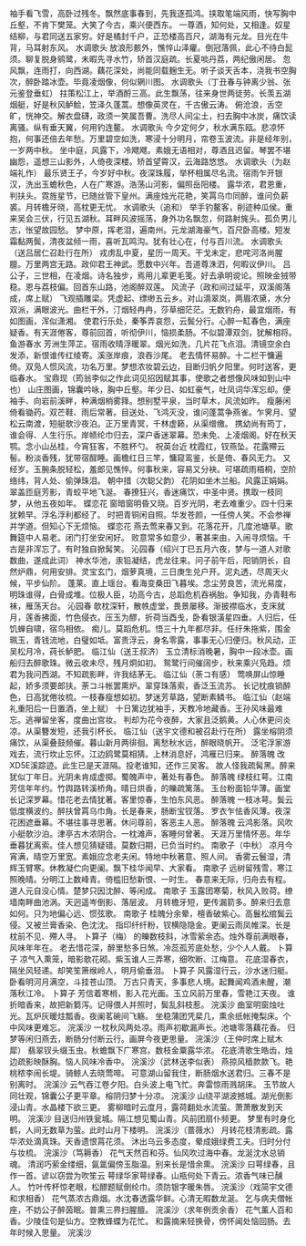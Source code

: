 <!-- { "loadSidebar": true } -->
袖手看飞雪，高卧过残冬。飘然底事春到，先我逐孤鸿。挟取笔端风雨，快写胸中丘壑，不肯下樊笼。大笑了今古，乘兴便西东。 
一尊酒，知何处，又相逢。奴星结柳，与君同送五家穷。好是橘封千户，正恐楼高百尺，湖海有元龙。目光在牛背，马耳射东风。 
水调歌头
放浪形骸外，憔悴山泽癯。倒冠落佩，此心不待白髭须。聊复脱身鹓鹭，未暇先寻水竹，矫首汉庭疏。长夏啖丹荔，两纪傲闲居。 
忽风飘，连雨打，向西湖。藕花深处，尚能同载麹生无。听子谈天舌本，浇我书空胸次，醉卧踏冰壶。毕竟凌烟像，何似辋川图。 
水调歌头（丁丑春与钟离少翁、张元鉴登垂虹）
拄策松江上，举酒酹三高。此生飘荡，往来身世两徒劳。长羡五湖烟艇，好是秋风鲈鲙，笠泽久蓬蒿。想像英灵在，千古傲云涛。 
俯沧浪，舌空旷，恍神交。解衣盘礴，政须一笑属吾曹。洗尽人间尘土，扫去胸中冰炭，痛饮读离骚。纵有垂天翼，何用钓连鳌。 
水调歌头
今夕定何夕，秋水满东瓯。悲凉怀抱，何事还倍去年愁。万里碧空如洗，寒浸十分明月，帘卷玉波流。非是经年别，一岁两中秋。 
坐中庭，风露下，冷飕飕。素娥无语相对，尊酒且迟留。琴罢不堪幽怨，遥想三山影外，人倚夜深楼。矫首望霄汉，云海路悠悠。 
水调歌头（为赵端礼作）
最乐贤王子，今岁好中秋。夜深珠履，举杯相属尽名流。宿雨乍开银汉，洗出玉蟾秋色，人在广寒游。浩荡山河影，偏照岳阳楼。 
露华浓，君恩重，判扶头。霓旌星节，已随丝管下皇州。满座烛光花艳，笑罥乌巾同醉，谁问负薪裘。月转檐牙晓，高枕更无忧。 
水调歌头（追和）
举手钓鳌客，削迹种瓜侯。重来吴会三伏，行见五湖秋。耳畔风波摇荡，身外功名飘忽，何路射旄头。孤负男儿志，怅望故园愁。 
梦中原，挥老泪，遍南州。元龙湖海豪气，百尺卧高楼。短发霜黏两鬓，清夜盆倾一雨，喜听瓦鸣沟。犹有壮心在，付与百川流。 
水调歌头（送吕居仁召赴行在所）
戎虏乱中夏，星历一周天。干戈未定，悲咤河洛尚腥膻。万里两宫无路。政仰君王神武。愿数中兴年。吾道尊洙泗，何暇议伊川。 
吕公子，三世相，在凌烟。诗名独步，焉用儿辈更毛笺。好去承明谠论。照映金狨带稳。恩与荔枝偏。回首东山路，池阁醉双莲。 
风流子（政和间过延平，双溪阁落成，席上赋）
飞观插雕梁。凭虚起、缥缈五云乡。对山滴翠岚，两眉浓黛，水分双派，满眼波光。曲栏干外，汀烟轻冉冉，莎草细茫茫。无数钓舟，最宜烟雨，有如图画，浑似潇湘。 
使君行乐处，秦筝弄哀怨，云鬓分行。心醉一缸春色，满座疑香。有天涯倦客，尊前回首，听彻伊川，恼损柔肠。不似碧潭双剑，犹解相将。 
鱼游春水
芳洲生萍芷。宿雨收晴浮暖翠。烟光如洗，几片花飞点泪。清镜空余白发添，新恨谁传红绫寄。溪涨岸痕，浪吞沙尾。 
老去情怀易醉。十二栏干慵遍倚。双凫人惯风流，功名万里。梦想浓妆碧云边，目断归帆夕阳里。何时送客，更临春水。 
宝鼎现（筠翁李似之作此词见招因赋其事，使歌之者想像风味如到山中也）
山庄图画，锦囊吟咏，胸中丘壑。年少日、如虹豪气，吐凤词华浑忘却。便袖手、向岩前溪畔，种满烟梢雾箨。想别墅平泉，当时草木，风流如昨。 
瘦藤闲倚看锄药。双芒鞋、雨后常著。目送处、飞鸿灭没，谁问蓬蒿争燕雀。乍霁月、望松云南渡，短艇欹沙夜泊。正万里青冥，千林虚籁，从渠缯缴。 
携幼尚有筠丁，谁会得、人生行乐。岸帻纶巾归去，深户香迷翠幕。恐未免、上凌烟阁。好在秋天鹗。念小山丛桂，今宵狂客，不胜杯勺。 
祝英台近
枕霞红，钗燕坠。花露殢云髻。粉淡香残，犹带宿酲睡。画檐红日三竿，慵窥鸾鉴，长是倚、春风无力。 
又经岁。玉腕条脱轻松，羞郎见憔悴。何事秋来，容易又分袂。可堪疏雨梧桐，空阶络纬，背人处、偷弹珠泪。 
朝中措（次聪父韵）
花阴如坐木兰船。风露正娟娟。翠盖匝庭芳影，青蛟平地飞涎。 
春撩狂兴，香迷痛饮，中圣中贤。携取一枝同梦，从他五夜如年。 
蝶恋花
窗暗窗明昏又晓。百岁光阴，老去难重少。四十归来犹赖早。浮名浮利都经了。 
时把青铜闲自照。华发苍颜，一任傍人笑。不会参禅并学道。但知心下无烦恼。 
蝶恋花
燕去莺来春又到。花落花开，几度池塘草。歌舞筵中人易老。闭门打坐安闲好。 
败意常多如意少，著甚来由，入闹寻烦恼。千古是非浑忘了。有时独自掀髯笑。 
沁园春（绍兴丁巳五月六夜，梦与一道人对歌数曲，遂成此词）
神水华池，汞铅凝结，虎龙往来。问子前午后，阳销阴长，自然炉鼎，何用安排。灵宝玄门，烟萝真境，三日庚生兑户开。泥丸透，尽周天火候，平步仙阶。 
蓬莱。直上瑶台。看海变桑田飞暮埃。念尘劳良苦，流光易度，明珠谁得，白骨成堆。位极人臣，功高今古，总蹈危机吞祸胎。争知我，办青鞋布袜，雁荡天台。 
沁园春
欹枕深轩，散帙虚堂，畏景屡移。渐披襟临水，支床就月，莲香拂面，竹色侵衣。压玉为醪，折荷当酉戋，卧看银潢星四垂。人归后，任饥蝉自啸，宿鸟相依。 
痴儿。莫蹈危机。悟三十九年都尽非。任纡朱拖紫，围金珮玉，青钱流地，白璧如坻。富贵浮云，身名零露，事事无心归便归。秋风动，正吴松月冷，莼长鲈肥。 
临江仙（送王叔济）
玉立清标消晚暑，胸中一段冰壶。画船归去醉歌珠。微云收未尽，残月炯如初。 
鸳鹭行间催阔步，秋来乘兴凫趋。烦君为我问西湖。不知疏影畔，许我结茅无。 
临江仙（荼コ有感）
莺唤屏山惊睡起，娇多须要郎扶。荼コ斗帐罢熏炉。翠穿珠落索，香泛玉流苏。 
长记枕痕销醉色，日高犹倦妆梳。一枝春瘦想如初。梦迷芳草路，望断素鳞书。 
临江仙（赵端礼重阳后一日置酒，坐上赋）
十日篱边犹袖手，天教冷地藏香。王孙风味最难忘。逃禅留坐客，度曲出宫妆。 
判却为花今夜醉，大家且泛鹅黄。人心休更问炎凉。从渠簪发短，还我引杯长。 
临江仙（送宇文德和被召赴行在所）
露坐榕阴须痛饮，从渠叠鼓频催。暮山新月两徘徊。离愁秋水远，醉眼晓帆开。 
泛宅浮家游戏去，流行坎止忘怀。江边鸥鹭莫相猜。上林消息好，鸿雁已归来。 
醉落魄
改XD5E溪踪迹。此生已是天涯隔。投老谁知，还作三吴客。 
故人怪我疏髯黑。醉来犹似丁年日。光阴未肯成虚掷。蜀魄声中，著处有春色。 
醉落魄
绿枝红萼。江南芳信年年约。竹舆路转溪桥角。晴日烘香，的皪疏篱落。 
玉台粉面铅华薄。画堂长记深罗幕。惜花老去情犹著。客里惊春，生怕东风恶。 
醉落魄
一枝冰萼。鬓云低度横波约。醉扶曾罥乌巾角。长是春来，肠断宝钗落。 
罗衣乍怯香风薄。夜深花困遮垂幕。不堪往事寻思著。休问尊前，客恶主人恶。 
醉落魄
云鸿影落。风吹小艇欹沙泊。津亭古木浓阴合。一枕滩声，客睡何曾著。 
天涯万里情怀恶。年华垂暮犹离索。佳人想见猜疑错。莫数归期，已负当时约。 
南歌子（中秋）
凉月今宵满，晴空万里宽。素娥应念老夫闲。特地中秋著意、照人间。 
香雾云鬟湿，清辉玉臂寒。休教凝伫向更阑。飘下桂华闻早、大家看。 
南歌子
远树留残雪，寒江照晚晴。分明江上数峰青。倚槛旧愁新恨、一时生。 
春意来无际，归舟去有程。道人元自没心情。楚梦只因沈醉、等闲成。 
南歌子
玉露团寒菊，秋风入败荷。缭墙南畔曲池涡。天迥遥岑倒影、落层波。 
月转檐牙短，更传漏箭多。醉来归去意如何。只为地偏心远、惯弦歌。 
南歌子
桂魄分余晕，檀香破紫心。高鬟松绾鬓云侵。又被兰膏香染、色沈沈。 
指印纤纤粉，钗横隐隐金。更阑云雨凤帷深。长是枕前不见、殢人寻。 
卜算子（梅）
的皪数枝斜，冰雪萦余态。烛外尊前满眼春，风味年年在。 
老去惜花深，醉里愁多日煞。冷蕊孤芳底处愁，少个人人戴。 
卜算子
凉气入熏笼，暗影欹花砌。紫玉谁人三弄寒，细吹断、江梅意。 
花底湿春衣，隔坐风轻递。却笑笙箫缑岭人，明月偷垂泪。 
卜算子
风露湿行云，沙水迷归艇。卧看明河月满空，斗挂苍山顶。 
万古只青天，多事悲人境。起舞闻鸡酒未醒，潮落秋江冷。 
卜算子
芳信着寒梢，影入花光画。玉立风前万里春，雪艳江天夜。 
谁折暗香来，故把新篘泻。记得偎人并照时，鬓乱斜枝惹。 
浣溪沙
曲室明窗烛吐光。瓦炉灰暖炷瓢香。夜阑茗碗间飞觞。 
坐稳蒲团凭棐几，熏余纸帐掩梨床。个中风味更难忘。 
浣溪沙
一枕秋风两处凉。雨声初歇漏声长。池塘零落藕花香。 
归梦等闲归燕去，断肠分付断云行。画屏今夜更思量。 
浣溪沙（王仲时席上赋木犀）
翡翠钗头缀玉虫。秋蟾飘下广寒宫。数枝金粟露华浓。 
花底清歌生皓齿，烛边疏影映酥胸。恼人风味冷香中。 
浣溪沙（武林送李似表）
燕掠风樯款款飞。艳桃秾李闹长堤。骑鲸人去晓莺啼。 
可意湖山留我住，断肠烟水送君归。三春不是别离时。 
浣溪沙
云气吞江卷夕阳。白头波上电飞忙。奔雷惊雨溅胡床。 
玉节故人同壮观，锦囊公子更平章。榕阴归梦十分凉。 
浣溪沙
山绕平湖波撼城。湖光倒影浸山青。水晶楼下欲三更。 
雾柳暗时云度月，露荷翻处水流萤。萧萧散发到天明。 
浣溪沙
目送归州铁瓮城。隔江想见蜀山青。风前团扇仆频更。 
梦里有时身化鹤，人间无数草为萤。此时山月下楼明。 
浣溪沙（蔷薇水）
月转花枝清影疏。露华浓处滴真珠。天香遗恨罥花须。 
沐出乌云多态度，晕成娥绿费工夫。归时分付与妆梳。 
浣溪沙（笃耨香）
花气天然百和芬。仙风吹过海中春。龙涎沈水总销魂。 
清润巧萦金缕细，氤氲偏傍玉脂温。别来长是惜余熏。 
浣溪沙
曰萼绿春，且作一首。谚以窃尝为吹笙云 
萼绿华家萼绿春。山瓶何处下青云。浓香气味已醺人。 
竹叶传杯惊老眼，松醪题赋倒纶巾。须防银字暖朱唇。 
浣溪沙（戏简宇文德和求相香）
花气蒸浓古鼎烟。水沈春透露华鲜。心清无暇数龙涎。 
乞与病夫僧帐座，不妨公子醉茵眠。普熏三界扫腥膻。 
浣溪沙（求年例贡余香）
花气薰人百和香。少陵佳句是仙方。空教蜂蝶为花忙。 
和露摘来轻换骨，傍怀闻处恼回肠。去年时候入思量。 
浣溪沙
